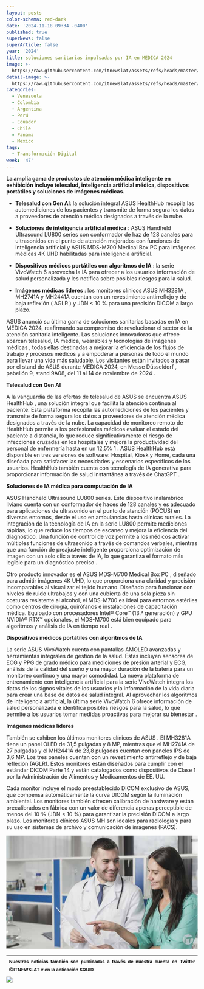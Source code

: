 ```yaml
---
layout: posts
color-schema: red-dark
date: '2024-11-18 09:34 -0400'
published: true
superNews: false
superArticle: false
year: '2024'
title: soluciones sanitarias impulsadas por IA en MEDICA 2024
image: >-
  https://raw.githubusercontent.com/itnewslat/assets/refs/heads/master/img/540x320/Medicos-en-Servicio-p.jpg
detail-image: >-
  https://raw.githubusercontent.com/itnewslat/assets/refs/heads/master/img/1024x680/Medicos-en-Servicio-g.jpg
categories:
  - Venezuela
  - Colombia
  - Argentina
  - Perú
  - Ecuador
  - Chile
  - Panama
  - Mexico
tags:
  - Transformación Digital
week: '47'
---
```

**La amplia gama de productos de atención médica inteligente en exhibición incluye telesalud, inteligencia artificial médica, dispositivos portátiles y soluciones de imágenes médicas.**

- **Telesalud con Gen AI**: la solución integral ASUS HealthHub recopila las automediciones de los pacientes y transmite de forma segura los datos a proveedores de atención médica designados a través de la nube.

- **Soluciones de inteligencia artificial médica** : ASUS Handheld Ultrasound LU800 series con conformador de haz de 128 canales para ultrasonidos en el punto de atención mejorados con funciones de inteligencia artificial y ASUS MDS-M700 Medical Box PC para imágenes médicas 4K UHD habilitadas para inteligencia artificial.

- **Dispositivos médicos portátiles con algoritmos de IA** : la serie VivoWatch 6 aprovecha la IA para ofrecer a los usuarios información de salud personalizada y les notifica sobre posibles riesgos para la salud.

- **Imágenes médicas líderes** : los monitores clínicos ASUS MH3281A , MH2741A y MH2441A cuentan con un revestimiento antirreflejo y de baja reflexión ( AGLR ) y JDN < 10 % para una precisión DICOM a largo plazo.

ASUS anunció su última gama de soluciones sanitarias basadas en IA en MEDICA 2024, reafirmando su compromiso de revolucionar el sector de la atención sanitaria inteligente. Las soluciones innovadoras que ofrece abarcan telesalud, IA médica, wearables y tecnologías de imágenes médicas , todas ellas destinadas a mejorar la eficiencia de los flujos de trabajo y procesos médicos y a empoderar a personas de todo el mundo para llevar una vida más saludable. Los visitantes están invitados a pasar por el stand de ASUS durante MEDICA 2024, en Messe Düsseldorf , pabellón 9, stand 9A08, del 11 al 14 de noviembre de 2024 .  

**Telesalud con Gen AI**

A la vanguardia de las ofertas de telesalud de ASUS se encuentra ASUS HealthHub , una solución integral que facilita la atención continua al paciente. Esta plataforma recopila las automediciones de los pacientes y transmite de forma segura los datos a proveedores de atención médica designados a través de la nube. La capacidad de monitoreo remoto de HealthHub permite a los profesionales médicos evaluar el estado del paciente a distancia, lo que reduce significativamente el riesgo de infecciones cruzadas en los hospitales y mejora la productividad del personal de enfermería hasta en un 12,5% 1 . ASUS HealthHub está disponible en tres versiones de software: Hospital, Kiosk y Home, cada una diseñada para satisfacer las necesidades y escenarios específicos de los usuarios. HealthHub también cuenta con tecnología de IA generativa para proporcionar información de salud instantánea a través de ChatGPT . 

**Soluciones de IA médica para computación de IA**

ASUS Handheld Ultrasound LU800 series. Este dispositivo inalámbrico liviano cuenta con un conformador de haces de 128 canales y es adecuado para aplicaciones de ultrasonido en el punto de atención (POCUS) en diversos entornos, desde el uso en ambulancias hasta clínicas rurales. La integración de la tecnología de IA en la serie LU800 permite mediciones rápidas, lo que reduce los tiempos de escaneo y mejora la eficiencia del diagnóstico. Una función de control de voz permite a los médicos activar múltiples funciones de ultrasonido a través de comandos verbales, mientras que una función de preajuste inteligente proporciona optimización de imagen con un solo clic a través de IA, lo que garantiza el formato más legible para un diagnóstico preciso . 

Otro producto innovador es el ASUS MDS-M700 Medical Box PC , diseñado para admitir imágenes 4K UHD, lo que proporciona una claridad y precisión incomparables al visualizar el tejido humano. Diseñado para funcionar con niveles de ruido ultrabajos y con una cubierta de una sola pieza sin costuras resistente al alcohol, el MDS-M700 es ideal para entornos estériles como centros de cirugía, quirófanos e instalaciones de capacitación médica. Equipado con procesadores Intel® Core™ (13.ª generación) y GPU NVIDIA® RTX™ opcionales, el MDS-M700 está bien equipado para algoritmos y análisis de IA en tiempo real . 

**Dispositivos médicos portátiles con algoritmos de IA**

La serie ASUS VivoWatch cuenta con pantallas AMOLED avanzadas y herramientas integrales de gestión de la salud. Estas incluyen sensores de ECG y PPG de grado médico para mediciones de presión arterial y ECG, análisis de la calidad del sueño y una mayor duración de la batería para un monitoreo continuo y una mayor comodidad. La nueva plataforma de entrenamiento con inteligencia artificial para la serie VivoWatch integra los datos de los signos vitales de los usuarios y la información de la vida diaria para crear una base de datos de salud integral. Al aprovechar los algoritmos de inteligencia artificial, la última serie VivoWatch 6 ofrece información de salud personalizada e identifica posibles riesgos para la salud, lo que permite a los usuarios tomar medidas proactivas para mejorar su bienestar .   

**Imágenes médicas líderes**

También se exhiben los últimos monitores clínicos de ASUS . El MH3281A tiene un panel OLED de 31,5 pulgadas y 8 MP, mientras que el MH2741A de 27 pulgadas y el MH2441A de 23,8 pulgadas cuentan con paneles IPS de 3,6 MP. Los tres paneles cuentan con un revestimiento antirreflejo y de baja reflexión (AGLR). Estos monitores están diseñados para cumplir con el estándar DICOM Parte 14 y están catalogados como dispositivos de Clase 1 por la Administración de Alimentos y Medicamentos de EE. UU. 

Cada monitor incluye el modo preestablecido DICOM exclusivo de ASUS, que compensa automáticamente la curva DICOM según la iluminación ambiental. Los monitores también ofrecen calibración de hardware y están precalibrados en fábrica con un valor de diferencia apenas perceptible de menos del 10 % (JDN < 10 %) para garantizar la precisión DICOM a largo plazo. Los monitores clínicos ASUS MH son ideales para radiología y para su uso en sistemas de archivo y comunicación de imágenes (PACS). 

![](https://raw.githubusercontent.com/itnewslat/assets/refs/heads/master/img/540x320/Medicos-en-Servicio-p.jpg)

<table style="height: 42px;" width="569">
<tbody>
<tr>
<td style="text-align: justify;"><sub><strong>Nuestras noticias también son publicadas a través de nuestra cuenta en Twitter <a href="https://twitter.com/itnewslat?lang=es">@ITNEWSLAT</a> y en la aplicación <a href="https://squidapp.co/en/">SQUID</a></strong></sub></td>
</tr>
</tbody>
</table>

<img src="https://tracker.metricool.com/c3po.jpg?hash=56f88a41e39ab42c063cc51676587a04"/>